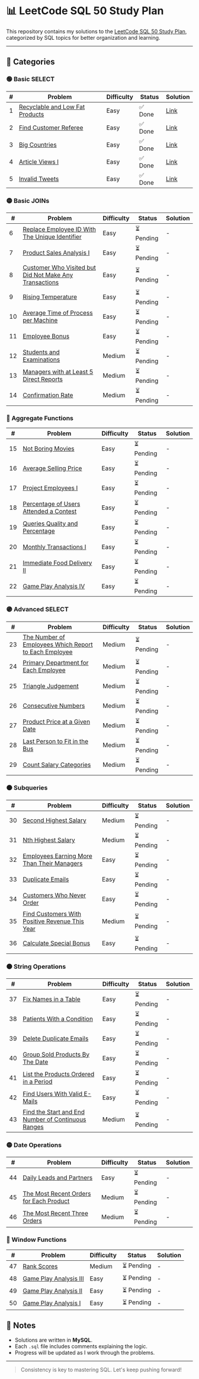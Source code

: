 # 📊 LeetCode SQL 50 Study Plan

This repository contains my solutions to the [LeetCode SQL 50 Study Plan](https://leetcode.com/studyplan/top-sql-50/), categorized by SQL topics for better organization and learning.

---

## 📁 Categories

### 🟢 Basic SELECT

| # | Problem | Difficulty | Status | Solution |
|---|---------|------------|--------|----------|
| 1 | [Recyclable and Low Fat Products](https://leetcode.com/problems/recyclable-and-low-fat-products/) | Easy | ✅ Done | [Link](./Basic_Select/01_recyclable_and_low_fat_products.sql) |
| 2 | [Find Customer Referee](https://leetcode.com/problems/find-customer-referee/) | Easy | ✅ Done | [Link](./Basic_Select/02_find_customer_referee.sql) |
| 3 | [Big Countries](https://leetcode.com/problems/big-countries/) | Easy | ✅ Done | [Link](./Basic_Select/03_big_countries.sql) |
| 4 | [Article Views I](https://leetcode.com/problems/article-views-i/description/?envType=study-plan-v2&envId=top-sql-50) | Easy | ✅ Done | [Link](./Basic_Select/04_aricle_views_I.sql) |
| 5 | [Invalid Tweets](https://leetcode.com/problems/invalid-tweets/?envType=study-plan-v2&envId=top-sql-50) | Easy | ✅ Done | [Link](SQL/Basic_Select/05_invalid_tweets.sql) |

### 🟡 Basic JOINs

| # | Problem | Difficulty | Status | Solution |
|---|---------|------------|--------|----------|
| 6 | [Replace Employee ID With The Unique Identifier](https://leetcode.com/problems/replace-employee-id-with-the-unique-identifier/) | Easy | ⏳ Pending | - |
| 7 | [Product Sales Analysis I](https://leetcode.com/problems/product-sales-analysis-i/) | Easy | ⏳ Pending | - |
| 8 | [Customer Who Visited but Did Not Make Any Transactions](https://leetcode.com/problems/customer-who-visited-but-did-not-make-any-transactions/) | Easy | ⏳ Pending | - |
| 9 | [Rising Temperature](https://leetcode.com/problems/rising-temperature/) | Easy | ⏳ Pending | - |
| 10 | [Average Time of Process per Machine](https://leetcode.com/problems/average-time-of-process-per-machine/) | Easy | ⏳ Pending | - |
| 11 | [Employee Bonus](https://leetcode.com/problems/employee-bonus/) | Easy | ⏳ Pending | - |
| 12 | [Students and Examinations](https://leetcode.com/problems/students-and-examinations/) | Medium | ⏳ Pending | - |
| 13 | [Managers with at Least 5 Direct Reports](https://leetcode.com/problems/managers-with-at-least-5-direct-reports/) | Medium | ⏳ Pending | - |
| 14 | [Confirmation Rate](https://leetcode.com/problems/confirmation-rate/) | Medium | ⏳ Pending | - |


### 🔵 Aggregate Functions

| # | Problem | Difficulty | Status | Solution |
|---|---------|------------|--------|----------|
| 15 | [Not Boring Movies](https://leetcode.com/problems/not-boring-movies/) | Easy | ⏳ Pending | - |
| 16 | [Average Selling Price](https://leetcode.com/problems/average-selling-price/) | Easy | ⏳ Pending | - |
| 17 | [Project Employees I](https://leetcode.com/problems/project-employees-i/) | Easy | ⏳ Pending | - |
| 18 | [Percentage of Users Attended a Contest](https://leetcode.com/problems/percentage-of-users-attended-a-contest/) | Easy | ⏳ Pending | - |
| 19 | [Queries Quality and Percentage](https://leetcode.com/problems/queries-quality-and-percentage/) | Easy | ⏳ Pending | - |
| 20 | [Monthly Transactions I](https://leetcode.com/problems/monthly-transactions-i/) | Easy | ⏳ Pending | - |
| 21 | [Immediate Food Delivery II](https://leetcode.com/problems/immediate-food-delivery-ii/) | Easy | ⏳ Pending | - |
| 22 | [Game Play Analysis IV](https://leetcode.com/problems/game-play-analysis-iv/) | Easy | ⏳ Pending | - |

### 🟣 Advanced SELECT

| # | Problem | Difficulty | Status | Solution |
|---|---------|------------|--------|----------|
| 23 | [The Number of Employees Which Report to Each Employee](https://leetcode.com/problems/the-number-of-employees-which-report-to-each-employee/) | Medium | ⏳ Pending | - |
| 24 | [Primary Department for Each Employee](https://leetcode.com/problems/primary-department-for-each-employee/) | Medium | ⏳ Pending | - |
| 25 | [Triangle Judgement](https://leetcode.com/problems/triangle-judgement/) | Medium | ⏳ Pending | - |
| 26 | [Consecutive Numbers](https://leetcode.com/problems/consecutive-numbers/) | Medium | ⏳ Pending | - |
| 27 | [Product Price at a Given Date](https://leetcode.com/problems/product-price-at-a-given-date/) | Medium | ⏳ Pending | - |
| 28 | [Last Person to Fit in the Bus](https://leetcode.com/problems/last-person-to-fit-in-the-bus/) | Medium | ⏳ Pending | - |
| 29 | [Count Salary Categories](https://leetcode.com/problems/count-salary-categories/) | Medium | ⏳ Pending | - |

### 🟠 Subqueries

| # | Problem | Difficulty | Status | Solution |
|---|---------|------------|--------|----------|
| 30 | [Second Highest Salary](https://leetcode.com/problems/second-highest-salary/) | Medium | ⏳ Pending | - |
| 31 | [Nth Highest Salary](https://leetcode.com/problems/nth-highest-salary/) | Medium | ⏳ Pending | - |
| 32 | [Employees Earning More Than Their Managers](https://leetcode.com/problems/employees-earning-more-than-their-managers/) | Easy | ⏳ Pending | - |
| 33 | [Duplicate Emails](https://leetcode.com/problems/duplicate-emails/) | Easy | ⏳ Pending | - |
| 34 | [Customers Who Never Order](https://leetcode.com/problems/customers-who-never-order/) | Easy | ⏳ Pending | - |
| 35 | [Find Customers With Positive Revenue This Year](https://leetcode.com/problems/find-customers-with-positive-revenue-this-year/) | Medium | ⏳ Pending | - |
| 36 | [Calculate Special Bonus](https://leetcode.com/problems/calculate-special-bonus/) | Easy | ⏳ Pending | - |

### 🟤 String Operations

| # | Problem | Difficulty | Status | Solution |
|---|---------|------------|--------|----------|
| 37 | [Fix Names in a Table](https://leetcode.com/problems/fix-names-in-a-table/) | Easy | ⏳ Pending | - |
| 38 | [Patients With a Condition](https://leetcode.com/problems/patients-with-a-condition/) | Easy | ⏳ Pending | - |
| 39 | [Delete Duplicate Emails](https://leetcode.com/problems/delete-duplicate-emails/) | Easy | ⏳ Pending | - |
| 40 | [Group Sold Products By The Date](https://leetcode.com/problems/group-sold-products-by-the-date/) | Easy | ⏳ Pending | - |
| 41 | [List the Products Ordered in a Period](https://leetcode.com/problems/list-the-products-ordered-in-a-period/) | Easy | ⏳ Pending | - |
| 42 | [Find Users With Valid E-Mails](https://leetcode.com/problems/find-users-with-valid-e-mails/) | Easy | ⏳ Pending | - |
| 43 | [Find the Start and End Number of Continuous Ranges](https://leetcode.com/problems/find-the-start-and-end-number-of-continuous-ranges/) | Medium | ⏳ Pending | - |

### 🟡 Date Operations

| # | Problem | Difficulty | Status | Solution |
|---|---------|------------|--------|----------|
| 44 | [Daily Leads and Partners](https://leetcode.com/problems/daily-leads-and-partners/) | Easy | ⏳ Pending | - |
| 45 | [The Most Recent Orders for Each Product](https://leetcode.com/problems/the-most-recent-orders-for-each-product/) | Medium | ⏳ Pending | - |
| 46 | [The Most Recent Three Orders](https://leetcode.com/problems/the-most-recent-three-orders/) | Medium | ⏳ Pending | - |

### 🔴 Window Functions

| # | Problem | Difficulty | Status | Solution |
|---|---------|------------|--------|----------|
| 47 | [Rank Scores](https://leetcode.com/problems/rank-scores/) | Medium | ⏳ Pending | - |
| 48 | [Game Play Analysis III](https://leetcode.com/problems/game-play-analysis-iii/) | Easy | ⏳ Pending | - |
| 49 | [Game Play Analysis II](https://leetcode.com/problems/game-play-analysis-ii/) | Easy | ⏳ Pending | - |
| 50 | [Game Play Analysis I](https://leetcode.com/problems/game-play-analysis-i/) | Easy | ⏳ Pending | - |


## 📌 Notes

- Solutions are written in **MySQL**.
- Each `.sql` file includes comments explaining the logic.
- Progress will be updated as I work through the problems.

---

> Consistency is key to mastering SQL. Let's keep pushing forward!
